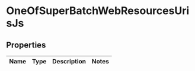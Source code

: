 # OneOfSuperBatchWebResourcesUrisJs

## Properties
Name | Type | Description | Notes
------------ | ------------- | ------------- | -------------
